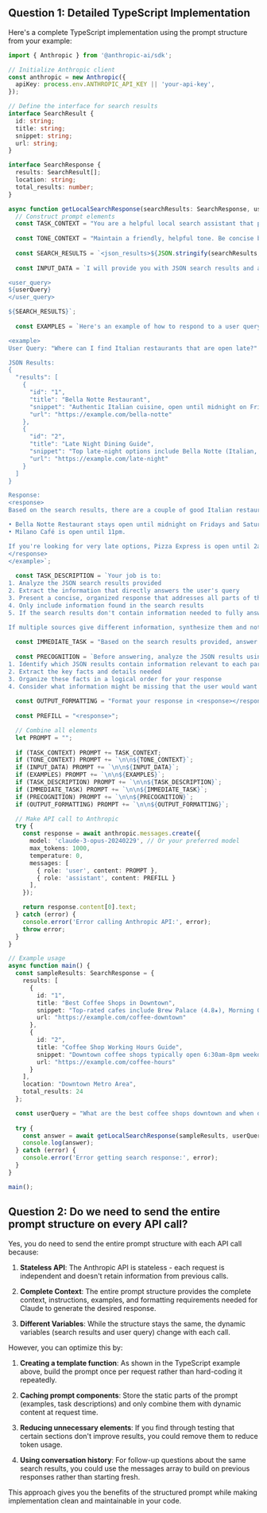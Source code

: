 

## Question 1: Detailed TypeScript Implementation

Here's a complete TypeScript implementation using the prompt structure from your example:

```typescript
import { Anthropic } from '@anthropic-ai/sdk';

// Initialize Anthropic client
const anthropic = new Anthropic({
  apiKey: process.env.ANTHROPIC_API_KEY || 'your-api-key',
});

// Define the interface for search results
interface SearchResult {
  id: string;
  title: string;
  snippet: string;
  url: string;
}

interface SearchResponse {
  results: SearchResult[];
  location: string;
  total_results: number;
}

async function getLocalSearchResponse(searchResults: SearchResponse, userQuery: string): Promise<string> {
  // Construct prompt elements
  const TASK_CONTEXT = "You are a helpful local search assistant that provides concise, accurate information about businesses and services in the user's area. Your responses should be conversational but focused on answering the specific question asked.";
  
  const TONE_CONTEXT = "Maintain a friendly, helpful tone. Be concise but thorough, and focus on the most relevant details in your answers.";
  
  const SEARCH_RESULTS = `<json_results>${JSON.stringify(searchResults, null, 2)}</json_results>`;
  
  const INPUT_DATA = `I will provide you with JSON search results and a user query. The JSON contains information from a local search engine.

<user_query>
${userQuery}
</user_query>

${SEARCH_RESULTS}`;
  
  const EXAMPLES = `Here's an example of how to respond to a user query based on JSON search results:

<example>
User Query: "Where can I find Italian restaurants that are open late?"

JSON Results: 
{
  "results": [
    {
      "id": "1",
      "title": "Bella Notte Restaurant",
      "snippet": "Authentic Italian cuisine, open until midnight on Fridays and Saturdays. 4.5★ rating with 230 reviews.",
      "url": "https://example.com/bella-notte"
    },
    {
      "id": "2",
      "title": "Late Night Dining Guide",
      "snippet": "Top late-night options include Bella Notte (Italian, until 12am), Pizza Express (until 2am), and Milano Café (Italian, until 11pm).",
      "url": "https://example.com/late-night"
    }
  ]
}

Response:
<response>
Based on the search results, there are a couple of good Italian restaurants open late in the area:

• Bella Notte Restaurant stays open until midnight on Fridays and Saturdays and has a 4.5-star rating with 230 reviews.
• Milano Café is open until 11pm.

If you're looking for very late options, Pizza Express is open until 2am, though it's not specifically identified as Italian in the results.
</response>
</example>`;
  
  const TASK_DESCRIPTION = `Your job is to:
1. Analyze the JSON search results provided
2. Extract the information that directly answers the user's query
3. Present a concise, organized response that addresses all parts of their question
4. Only include information found in the search results
5. If the search results don't contain information needed to fully answer the query, acknowledge this in your response

If multiple sources give different information, synthesize them and note any discrepancies.`;
  
  const IMMEDIATE_TASK = "Based on the search results provided, answer the user's query completely and concisely.";
  
  const PRECOGNITION = `Before answering, analyze the JSON results using these steps:
1. Identify which JSON results contain information relevant to each part of the user's query
2. Extract the key facts and details needed
3. Organize these facts in a logical order for your response
4. Consider what information might be missing that the user would want to know`;
  
  const OUTPUT_FORMATTING = "Format your response in <response></response> tags. Use bullet points where appropriate for clarity.";
  
  const PREFILL = "<response>";

  // Combine all elements
  let PROMPT = "";
  
  if (TASK_CONTEXT) PROMPT += TASK_CONTEXT;
  if (TONE_CONTEXT) PROMPT += `\n\n${TONE_CONTEXT}`;
  if (INPUT_DATA) PROMPT += `\n\n${INPUT_DATA}`;
  if (EXAMPLES) PROMPT += `\n\n${EXAMPLES}`;
  if (TASK_DESCRIPTION) PROMPT += `\n\n${TASK_DESCRIPTION}`;
  if (IMMEDIATE_TASK) PROMPT += `\n\n${IMMEDIATE_TASK}`;
  if (PRECOGNITION) PROMPT += `\n\n${PRECOGNITION}`;
  if (OUTPUT_FORMATTING) PROMPT += `\n\n${OUTPUT_FORMATTING}`;

  // Make API call to Anthropic
  try {
    const response = await anthropic.messages.create({
      model: 'claude-3-opus-20240229', // Or your preferred model
      max_tokens: 1000,
      temperature: 0,
      messages: [
        { role: 'user', content: PROMPT },
        { role: 'assistant', content: PREFILL }
      ],
    });

    return response.content[0].text;
  } catch (error) {
    console.error('Error calling Anthropic API:', error);
    throw error;
  }
}

// Example usage
async function main() {
  const sampleResults: SearchResponse = {
    results: [
      {
        id: "1",
        title: "Best Coffee Shops in Downtown",
        snippet: "Top-rated cafes include Brew Palace (4.8★), Morning Grind (4.7★), and Urban Bean (4.6★). All offer free WiFi and outdoor seating.",
        url: "https://example.com/coffee-downtown"
      },
      {
        id: "2",
        title: "Coffee Shop Working Hours Guide",
        snippet: "Downtown coffee shops typically open 6:30am-8pm weekdays, with Brew Palace open until 10pm Thursday-Saturday. Morning Grind opens at 5:30am for early risers.",
        url: "https://example.com/coffee-hours"
      }
    ],
    location: "Downtown Metro Area",
    total_results: 24
  };

  const userQuery = "What are the best coffee shops downtown and when do they close?";
  
  try {
    const answer = await getLocalSearchResponse(sampleResults, userQuery);
    console.log(answer);
  } catch (error) {
    console.error('Error getting search response:', error);
  }
}

main();
```

## Question 2: Do we need to send the entire prompt structure on every API call?

Yes, you do need to send the entire prompt structure with each API call because:

1. **Stateless API**: The Anthropic API is stateless - each request is independent and doesn't retain information from previous calls.

2. **Complete Context**: The entire prompt structure provides the complete context, instructions, examples, and formatting requirements needed for Claude to generate the desired response.

3. **Different Variables**: While the structure stays the same, the dynamic variables (search results and user query) change with each call.

However, you can optimize this by:

1. **Creating a template function**: As shown in the TypeScript example above, build the prompt once per request rather than hard-coding it repeatedly.

2. **Caching prompt components**: Store the static parts of the prompt (examples, task descriptions) and only combine them with dynamic content at request time.

3. **Reducing unnecessary elements**: If you find through testing that certain sections don't improve results, you could remove them to reduce token usage.

4. **Using conversation history**: For follow-up questions about the same search results, you could use the messages array to build on previous responses rather than starting fresh.

This approach gives you the benefits of the structured prompt while making implementation clean and maintainable in your code.
